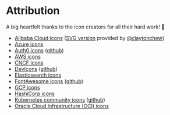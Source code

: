 # Attribution

A big heartfelt thanks to the icon creators for all their hard work! :clap:

* [Alibaba Cloud icons](https://www.alibabacloud.com/help/doc-detail/67830.htm) ([SVG version](https://drive.google.com/open?id=1DiRK1ydTzxFhNCP8Ks0A70NYkQWYjvfa) provided by [@claytonchew](https://github.com/claytonchew))
* [Azure icons](https://www.microsoft.com/en-in/download/details.aspx?id=41937)
* [Auth0 icons](https://identicons.dev/) ([github](https://github.com/auth0/identicons))
* [AWS icons](https://aws.amazon.com/architecture/icons/)
* [CNCF icons](https://github.com/cncf/artwork)
* [DevIcons](https://konpa.github.io/devicon/) ([github](https://github.com/konpa/devicon/))
* [Elasticsearch icons](https://www.elastic.co/brand)
* [FontAwesome icons](https://fontawesome.com/) ([github](https://github.com/FortAwesome/Font-Awesome))
* [GCP icons](https://cloud.google.com/icons/)
* [HashiCorp icons](https://www.hashicorp.com/brand)
* [Kubernetes community icons](https://docs.google.com/presentation/d/15h_MHjR2fzXIiGZniUdHok_FP07u1L8MAX5cN1r0j4U/edit?usp=sharing) ([github](https://github.com/kubernetes/community/tree/master/icons))
* [Oracle Cloud Infrastructure (OCI) icons](https://docs.cloud.oracle.com/en-us/iaas/Content/General/Reference/graphicsfordiagrams.htm)